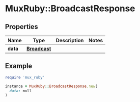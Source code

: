 # MuxRuby::BroadcastResponse

## Properties

| Name | Type | Description | Notes |
| ---- | ---- | ----------- | ----- |
| **data** | [**Broadcast**](Broadcast.md) |  |  |

## Example

```ruby
require 'mux_ruby'

instance = MuxRuby::BroadcastResponse.new(
  data: null
)
```

